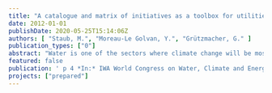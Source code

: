 ```yaml
---
title: "A catalogue and matrix of initiatives as a toolbox for utilities to enhance their preparedness for climate change"
date: 2012-01-01
publishDate: 2020-05-25T15:14:06Z
authors: [ "Staub, M.", "Moreau-Le Golvan, Y.", "Grützmacher, G." ]
publication_types: ["0"]
abstract: "Water is one of the sectors where climate change will be most pronounced, but at the same time it is one of the sectors where numerous adaptation possibilities exist. While the extents of the impacts are not known yet, it is the right period to prepare the utilities to adapt to the global changes in an urbanizing world. Adaptation to climate change, though not always perceived as such, is already reality in the urban water sector. In this context, within the framework of the international research project PREPARED funded by the European Commission and, among others, Veolia Water and local utilities, a toolbox consisting in a catalogue and a dynamic matrix of initiatives in the water sector is being compiled by the Berlin Centre of Competence for Water, KWB."
featured: false
publication: ' p 4 *In:* IWA World Congress on Water, Climate and Energy. Dublin, Ireland. 13-18 June 2012'
projects: ["prepared"]
---
```


